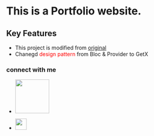 # This is a Portfolio website.


## Key Features
-  This project is modified from [original](https://github.com/sudeshnb/Protfolio_Flutter_Website)
-  Chanegd <span style="color:red"> design pattern  </span> from Bloc & Provider to GetX

### connect with me
- [<img src='https://user-images.githubusercontent.com/33403844/152124766-bea2d123-1e58-4664-9be5-10bf90f6fa13.png' width='90'>](https://www.linkedin.com/in/jude-kang-89338a187/) 

- [<img src='https://user-images.githubusercontent.com/33403844/152124834-3c2f22cd-4e90-447c-8ea3-cbc06f5306d2.png' width='30'>](https://mail.google.com/mail/u/0/?fs=1&to=rkdrltks@gmail.com&su=Finding%20Flutter%20developer&body=Hi%20KisanKang.&tf=cm)
